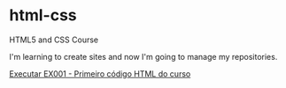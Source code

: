 # html-css
HTML5 and CSS Course

I'm learning to create sites and now I'm going to manage my repositories.

<a href="https://alexandrecassilhas.github.io/html-css/exercicios/ex001">Executar EX001 - Primeiro código HTML do curso</a>